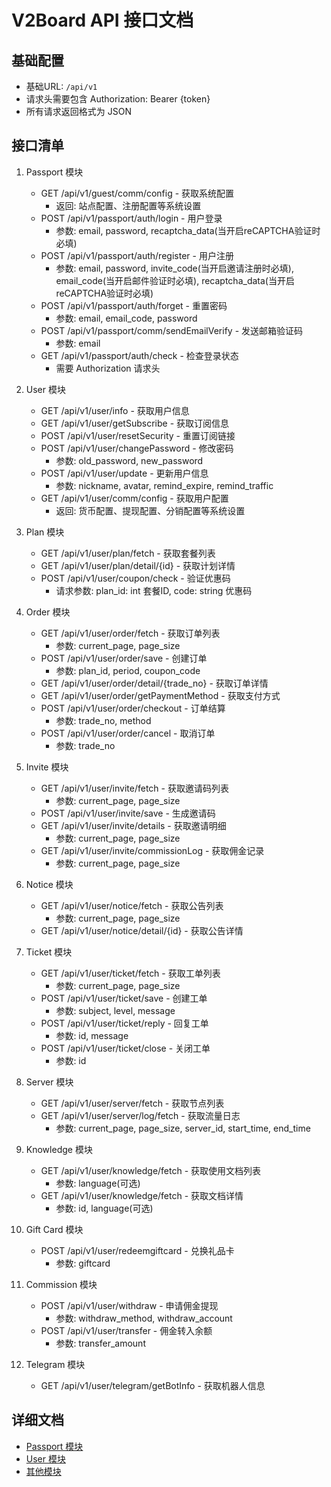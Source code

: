 # V2Board API 接口文档

## 基础配置
- 基础URL: `/api/v1`
- 请求头需要包含 Authorization: Bearer {token}
- 所有请求返回格式为 JSON

## 接口清单

1. Passport 模块
   - GET /api/v1/guest/comm/config - 获取系统配置
     - 返回: 站点配置、注册配置等系统设置
   - POST /api/v1/passport/auth/login - 用户登录
     - 参数: email, password, recaptcha_data(当开启reCAPTCHA验证时必填)
   - POST /api/v1/passport/auth/register - 用户注册
     - 参数: email, password, invite_code(当开启邀请注册时必填), email_code(当开启邮件验证时必填), recaptcha_data(当开启reCAPTCHA验证时必填)
   - POST /api/v1/passport/auth/forget - 重置密码
     - 参数: email, email_code, password
   - POST /api/v1/passport/comm/sendEmailVerify - 发送邮箱验证码
     - 参数: email
   - GET /api/v1/passport/auth/check - 检查登录状态
     - 需要 Authorization 请求头

2. User 模块
   - GET /api/v1/user/info - 获取用户信息
   - GET /api/v1/user/getSubscribe - 获取订阅信息
   - POST /api/v1/user/resetSecurity - 重置订阅链接
   - POST /api/v1/user/changePassword - 修改密码
     - 参数: old_password, new_password
   - POST /api/v1/user/update - 更新用户信息
     - 参数: nickname, avatar, remind_expire, remind_traffic
   - GET /api/v1/user/comm/config - 获取用户配置
     - 返回: 货币配置、提现配置、分销配置等系统设置

3. Plan 模块
   - GET /api/v1/user/plan/fetch - 获取套餐列表
   - GET /api/v1/user/plan/detail/{id} - 获取计划详情
   - POST /api/v1/user/coupon/check - 验证优惠码
     - 请求参数: plan_id: int 套餐ID, code: string 优惠码

4. Order 模块
   - GET /api/v1/user/order/fetch - 获取订单列表
     - 参数: current_page, page_size
   - POST /api/v1/user/order/save - 创建订单
     - 参数: plan_id, period, coupon_code
   - GET /api/v1/user/order/detail/{trade_no} - 获取订单详情
   - GET /api/v1/user/order/getPaymentMethod - 获取支付方式
   - POST /api/v1/user/order/checkout - 订单结算
     - 参数: trade_no, method
   - POST /api/v1/user/order/cancel - 取消订单
     - 参数: trade_no

5. Invite 模块
   - GET /api/v1/user/invite/fetch - 获取邀请码列表
     - 参数: current_page, page_size
   - POST /api/v1/user/invite/save - 生成邀请码
   - GET /api/v1/user/invite/details - 获取邀请明细
     - 参数: current_page, page_size
   - GET /api/v1/user/invite/commissionLog - 获取佣金记录
     - 参数: current_page, page_size

6. Notice 模块
   - GET /api/v1/user/notice/fetch - 获取公告列表
     - 参数: current_page, page_size
   - GET /api/v1/user/notice/detail/{id} - 获取公告详情

7. Ticket 模块
   - GET /api/v1/user/ticket/fetch - 获取工单列表
     - 参数: current_page, page_size
   - POST /api/v1/user/ticket/save - 创建工单
     - 参数: subject, level, message
   - POST /api/v1/user/ticket/reply - 回复工单
     - 参数: id, message
   - POST /api/v1/user/ticket/close - 关闭工单
     - 参数: id

8. Server 模块
   - GET /api/v1/user/server/fetch - 获取节点列表
   - GET /api/v1/user/server/log/fetch - 获取流量日志
     - 参数: current_page, page_size, server_id, start_time, end_time

9. Knowledge 模块
   - GET /api/v1/user/knowledge/fetch - 获取使用文档列表
     - 参数: language(可选)
   - GET /api/v1/user/knowledge/fetch - 获取文档详情
     - 参数: id, language(可选)

10. Gift Card 模块
    - POST /api/v1/user/redeemgiftcard - 兑换礼品卡
      - 参数: giftcard

11. Commission 模块
    - POST /api/v1/user/withdraw - 申请佣金提现
      - 参数: withdraw_method, withdraw_account
    - POST /api/v1/user/transfer - 佣金转入余额
      - 参数: transfer_amount

12. Telegram 模块
    - GET /api/v1/user/telegram/getBotInfo - 获取机器人信息

## 详细文档

- [Passport 模块](passport_api.md)
- [User 模块](user_api.md)
- [其他模块](other_api.md)